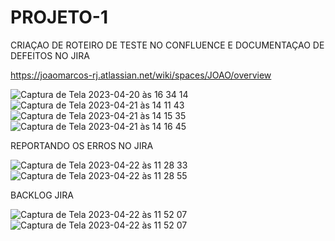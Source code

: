 # PROJETO-1
CRIAÇAO DE ROTEIRO DE TESTE NO CONFLUENCE E DOCUMENTAÇAO DE DEFEITOS NO JIRA

https://joaomarcos-rj.atlassian.net/wiki/spaces/JOAO/overview



![Captura de Tela 2023-04-20 às 16 34 14](https://user-images.githubusercontent.com/114350607/233469977-f260143e-5884-419d-8fd9-dab72a94fddf.png)
![Captura de Tela 2023-04-21 às 14 11 43](https://user-images.githubusercontent.com/114350607/233695976-86df3d3f-969a-4f87-8e7a-f3781204bf3e.png)
![Captura de Tela 2023-04-21 às 14 15 35](https://user-images.githubusercontent.com/114350607/233696414-390b9ff1-91bc-42d1-b570-415da26498dc.png)
![Captura de Tela 2023-04-21 às 14 16 45](https://user-images.githubusercontent.com/114350607/233696823-07b3d4c2-76e0-46a3-834d-107789ccd7b5.png)

REPORTANDO OS ERROS NO JIRA


![Captura de Tela 2023-04-22 às 11 28 33](https://user-images.githubusercontent.com/114350607/233791352-9134abcf-a136-4a4d-ae42-d5a635cd85e5.png)
![Captura de Tela 2023-04-22 às 11 28 55](https://user-images.githubusercontent.com/114350607/233791380-51b50d9a-0dbc-44c4-963e-9332be62db76.png)


BACKLOG JIRA

![Captura de Tela 2023-04-22 às 11 52 07](https://user-images.githubusercontent.com/114350607/233791855-5e75151f-c735-475d-823d-32cd03d4278b.png)
![Captura de Tela 2023-04-22 às 11 52 07](https://user-images.githubusercontent.com/114350607/233791883-0809e970-b3f0-4713-8939-dcaee15383b3.png)
